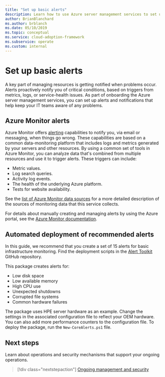 ```yaml
---
title: "Set up basic alerts"
description: Learn how to use Azure server management services to set up alerts and notifications that help keep your IT teams aware of any problems.
author: BrianBlanchard
ms.author: brblanch
ms.date: 05/10/2019
ms.topic: conceptual
ms.service: cloud-adoption-framework
ms.subservice: operate
ms.custom: internal
---
```


# Set up basic alerts

A key part of managing resources is getting notified when problems occur. Alerts proactively notify you of critical conditions, based on triggers from metrics, logs, or service-health issues. As part of onboarding the Azure server management services, you can set up alerts and notifications that help keep your IT teams aware of any problems.

## Azure Monitor alerts

Azure Monitor offers [alerting](/azure/azure-monitor/platform/alerts-overview) capabilities to notify you, via email or messaging, when things go wrong. These capabilities are based on a common data-monitoring platform that includes logs and metrics generated by your servers and other resources. By using a common set of tools in Azure Monitor, you can analyze data that's combined from multiple resources and use it to trigger alerts. These triggers can include:

- Metric values.
- Log search queries.
- Activity log events.
- The health of the underlying Azure platform.
- Tests for website availability.

See the [list of Azure Monitor data sources](/azure/azure-monitor/platform/data-sources) for a more detailed description of the sources of monitoring data that this service collects.

For details about manually creating and managing alerts by using the Azure portal, see the [Azure Monitor documentation](/azure/azure-monitor/platform/alerts-metric).

## Automated deployment of recommended alerts

<!-- docutune:casing "Alert Toolkit" -->

In this guide, we recommend that you create a set of 15 alerts for basic infrastructure monitoring. Find the deployment scripts in the [Alert Toolkit](https://github.com/Microsoft/manageability-toolkits) GitHub repository.

This package creates alerts for:

- Low disk space
- Low available memory
- High CPU use
- Unexpected shutdowns
- Corrupted file systems
- Common hardware failures

The package uses HPE server hardware as an example. Change the settings in the associated configuration file to reflect your OEM hardware. You can also add more performance counters to the configuration file. To deploy the package, run the `New-CoreAlerts.ps1` file.

## Next steps

Learn about operations and security mechanisms that support your ongoing operations.

> [!div class="nextstepaction"]
> [Ongoing management and security](./ongoing-management-overview.md)
